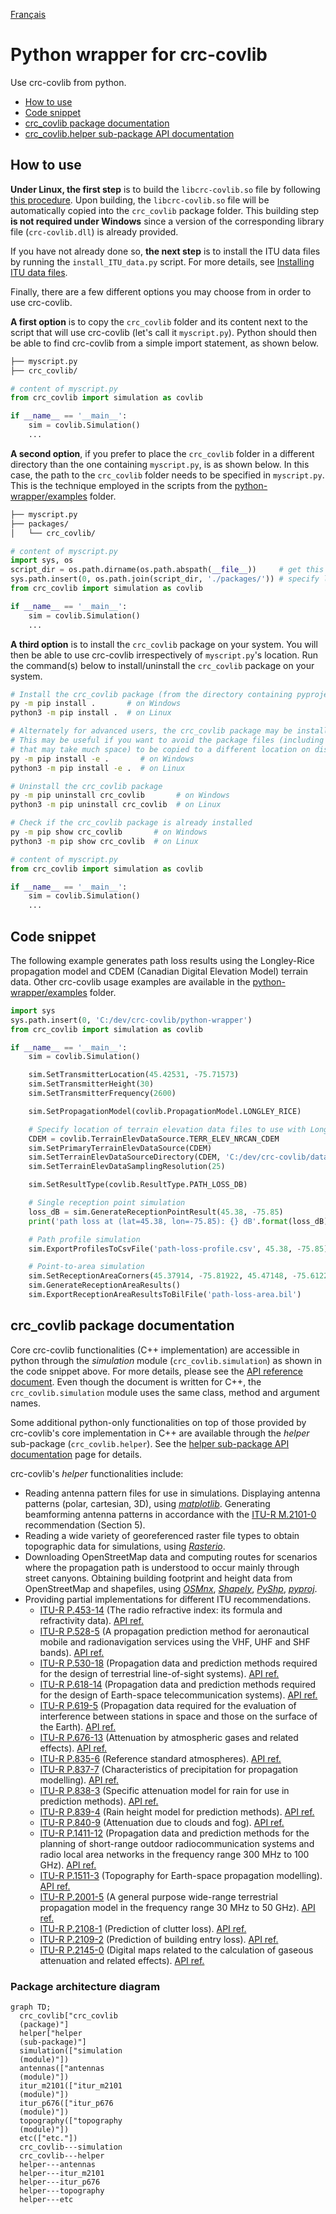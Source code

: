 [Français](./README_FR.md)

# Python wrapper for crc-covlib
Use crc-covlib from python.

- [How to use](#how-to-use)
- [Code snippet](#code-snippet)
- [crc_covlib package documentation](#crc_covlib-package-documentation)
- [crc_covlib.helper sub-package API documentation](./docs/readme.md)

## How to use

**Under Linux, the first step** is to build the `libcrc-covlib.so` file by following [this procedure](../README.md#on-linux). Upon building, the `libcrc-covlib.so` file will be automatically copied into the `crc_covlib` package folder. This building step **is not required under Windows** since a version of the corresponding library file (`crc-covlib.dll`) is already provided.

If you have not already done so, **the next step** is to install the ITU data files by running the `install_ITU_data.py` script. For more details, see [Installing ITU data files](../README.md#installing-itu-data-files).

Finally, there are a few different options you may choose from in order to use crc-covlib.

**A first option** is to copy the `crc_covlib` folder and its content next to the script that will use crc-covlib (let's call it `myscript.py`). Python should then be able to find crc-covlib from a simple import statement, as shown below.
```bash
├── myscript.py
├── crc_covlib/
```
```python
# content of myscript.py
from crc_covlib import simulation as covlib

if __name__ == '__main__':
    sim = covlib.Simulation()
    ...
```

**A second option**, if you prefer to place the `crc_covlib` folder in a different directory than the one containing `myscript.py`, is as shown below. In this case, the path to the `crc_covlib` folder needs to be specified in `myscript.py`. This is the technique employed in the scripts from the [python-wrapper/examples](./examples) folder.
```bash
├── myscript.py
├── packages/
│   └── crc_covlib/
```
```python
# content of myscript.py
import sys, os
script_dir = os.path.dirname(os.path.abspath(__file__))     # get this script's directory
sys.path.insert(0, os.path.join(script_dir, './packages/')) # specify location of crc_covlib relatively to this script
from crc_covlib import simulation as covlib

if __name__ == '__main__':
    sim = covlib.Simulation()
    ...
```

**A third option** is to install the `crc_covlib` package on your system. You will then be able to use crc-covlib irrespectively of `myscript.py`'s location. Run the command(s) below to install/uninstall the `crc_covlib` package on your system.

```bash
# Install the crc_covlib package (from the directory containing pyproject.toml and crc_covlib/)
py -m pip install .       # on Windows 
python3 -m pip install .  # on Linux 

# Alternately for advanced users, the crc_covlib package may be installed using the -e option.
# This may be useful if you want to avoid the package files (including the ITU data files
# that may take much space) to be copied to a different location on disk.
py -m pip install -e .       # on Windows
python3 -m pip install -e .  # on Linux

# Uninstall the crc_covlib package
py -m pip uninstall crc_covlib       # on Windows
python3 -m pip uninstall crc_covlib  # on Linux

# Check if the crc_covlib package is already installed
py -m pip show crc_covlib       # on Windows
python3 -m pip show crc_covlib  # on Linux
```
```python
# content of myscript.py
from crc_covlib import simulation as covlib

if __name__ == '__main__':
    sim = covlib.Simulation()
    ...
```

## Code snippet

The following example generates path loss results using the Longley-Rice propagation model and CDEM (Canadian Digital Elevation Model) terrain data. Other crc-covlib usage examples are available in the [python-wrapper/examples](./examples) folder.

```python
import sys
sys.path.insert(0, 'C:/dev/crc-covlib/python-wrapper')
from crc_covlib import simulation as covlib

if __name__ == '__main__':
    sim = covlib.Simulation()

    sim.SetTransmitterLocation(45.42531, -75.71573)
    sim.SetTransmitterHeight(30)
    sim.SetTransmitterFrequency(2600)

    sim.SetPropagationModel(covlib.PropagationModel.LONGLEY_RICE)

    # Specify location of terrain elevation data files to use with Longley-Rice 
    CDEM = covlib.TerrainElevDataSource.TERR_ELEV_NRCAN_CDEM
    sim.SetPrimaryTerrainElevDataSource(CDEM)
    sim.SetTerrainElevDataSourceDirectory(CDEM, 'C:/dev/crc-covlib/data/terrain-elev-samples/NRCAN_CDEM')
    sim.SetTerrainElevDataSamplingResolution(25)

    sim.SetResultType(covlib.ResultType.PATH_LOSS_DB)

    # Single reception point simulation
    loss_dB = sim.GenerateReceptionPointResult(45.38, -75.85)
    print('path loss at (lat=45.38, lon=-75.85): {} dB'.format(loss_dB))

    # Path profile simulation
    sim.ExportProfilesToCsvFile('path-loss-profile.csv', 45.38, -75.85)

    # Point-to-area simulation
    sim.SetReceptionAreaCorners(45.37914, -75.81922, 45.47148, -75.61225)
    sim.GenerateReceptionAreaResults()
    sim.ExportReceptionAreaResultsToBilFile('path-loss-area.bil')
```

## crc_covlib package documentation

Core crc-covlib functionalities (C++ implementation) are accessible in python through the _simulation_ module (`crc_covlib.simulation`) as shown in the code snippet above. For more details, please see the [API reference document](../docs/CRC-COVLIB%20API%20Reference.pdf). Even though the document is written for C++, the `crc_covlib.simulation` module uses the same class, method and argument names.

Some additional python-only functionalities on top of those provided by crc-covlib's core implementation in C++ are available through the _helper_ sub-package (`crc_covlib.helper`). See the [helper sub-package API documentation](./docs/readme.md) page for details.

crc-covlib's _helper_ functionalities include:
* Reading antenna pattern files for use in simulations. Displaying antenna patterns (polar, cartesian, 3D), using [_matplotlib_](https://matplotlib.org/). Generating beamforming antenna patterns in accordance with the [ITU-R M.2101-0](https://www.itu.int/rec/R-REC-M.2101/en) recommendation (Section 5).
* Reading a wide variety of georeferenced raster file types to obtain topographic data for simulations, using [_Rasterio_](https://rasterio.readthedocs.io/en/latest/index.html).
* Downloading OpenStreetMap data and computing routes for scenarios where the propagation path is understood to occur mainly through street canyons. Obtaining building footprint and height data from OpenStreetMap and shapefiles, using [_OSMnx_](https://osmnx.readthedocs.io/en/stable/), [_Shapely_](https://shapely.readthedocs.io/en/stable/), [_PyShp_](https://pypi.org/project/pyshp/), [_pyproj_](https://pyproj4.github.io/pyproj/stable/).
* Providing partial implementations for different ITU recommendations.
  - [ITU-R P.453-14](https://www.itu.int/rec/R-REC-P.453/en) (The radio refractive index: its formula and refractivity data). [API ref.](./docs/helper.itur_p453.md)
  - [ITU-R P.528-5](https://www.itu.int/rec/R-REC-P.528/en) (A propagation prediction method for aeronautical mobile and radionavigation services using the VHF, UHF and SHF bands). [API ref.](./docs/helper.itur_p528.md)
  - [ITU-R P.530-18](https://www.itu.int/rec/R-REC-P.530/en) (Propagation data and prediction methods required for the design of terrestrial line-of-sight systems). [API ref.](./docs/helper.itur_p530.md)
  - [ITU-R P.618-14](https://www.itu.int/rec/R-REC-P.618/en) (Propagation data and prediction methods required for the design of Earth-space telecommunication systems). [API ref.](./docs/helper.itur_p618.md)
  - [ITU-R P.619-5](https://www.itu.int/rec/R-REC-P.619/en) (Propagation data required for the evaluation of interference between stations in space and those on the surface of the Earth). [API ref.](./docs/helper.itur_p619.md)
  - [ITU-R P.676-13](https://www.itu.int/rec/R-REC-P.676/en) (Attenuation by atmospheric gases and related effects). [API ref.](./docs/helper.itur_p676.md)
  - [ITU-R P.835-6](https://www.itu.int/rec/R-REC-P.835/en) (Reference standard atmospheres). [API ref.](./docs/helper.itur_p835.md)
  - [ITU-R P.837-7](https://www.itu.int/rec/R-REC-P.837/en) (Characteristics of precipitation for propagation modelling). [API ref.](./docs/helper.itur_p837.md)
  - [ITU-R P.838-3](https://www.itu.int/rec/R-REC-P.838/en) (Specific attenuation model for rain for use in prediction methods). [API ref.](./docs/helper.itur_p838.md)
  - [ITU-R P.839-4](https://www.itu.int/rec/R-REC-P.839/en) (Rain height model for prediction methods). [API ref.](./docs/helper.itur_p839.md)
  - [ITU-R P.840-9](https://www.itu.int/rec/R-REC-P.840/en) (Attenuation due to clouds and fog). [API ref.](./docs/helper.itur_p840.md)
  - [ITU-R P.1411-12](https://www.itu.int/rec/R-REC-P.1411/en) (Propagation data and prediction methods for the planning of short-range outdoor radiocommunication systems and radio local area networks in the frequency range 300 MHz to 100 GHz). [API ref.](./docs/helper.itur_p1411.md)
  - [ITU-R P.1511-3](https://www.itu.int/rec/R-REC-P.1511/en) (Topography for Earth-space propagation modelling). [API ref.](./docs/helper.itur_p1511.md)
  - [ITU-R P.2001-5](https://www.itu.int/rec/R-REC-P.2001/en) (A general purpose wide-range terrestrial propagation model in the frequency range 30 MHz to 50 GHz). [API ref.](./docs/helper.itur_p2001.md)
  - [ITU-R P.2108-1](https://www.itu.int/rec/R-REC-P.2108/en) (Prediction of clutter loss). [API ref.](./docs/helper.itur_p2108.md)
  - [ITU-R P.2109-2](https://www.itu.int/rec/R-REC-P.2109/en) (Prediction of building entry loss). [API ref.](./docs/helper.itur_p2109.md)
  - [ITU-R P.2145-0](https://www.itu.int/rec/R-REC-P.2145/en) (Digital maps related to the calculation of gaseous attenuation and related effects). [API ref.](./docs/helper.itur_p2145.md)

### Package architecture diagram

```mermaid
graph TD;
  crc_covlib["crc_covlib
  (package)"]
  helper["helper
  (sub-package)"]
  simulation(["simulation
  (module)"])
  antennas(["antennas
  (module)"])
  itur_m2101(["itur_m2101
  (module)"])
  itur_p676(["itur_p676
  (module)"])
  topography(["topography
  (module)"])
  etc(["etc."])
  crc_covlib---simulation
  crc_covlib---helper
  helper---antennas
  helper---itur_m2101
  helper---itur_p676
  helper---topography
  helper---etc
```
